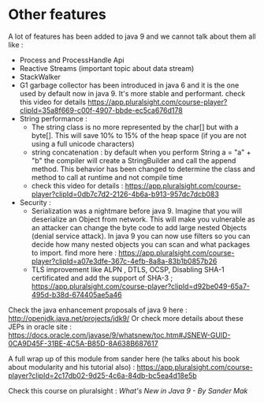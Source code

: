 # Other features

A lot of features has been added to java 9 and we cannot talk about them all like :

- Process and ProcessHandle Api
- Reactive Streams (important topic about data stream)
- StackWalker
- G1 garbage collector has been introduced in java 6 and it is the one used by default now in java 9. It's more stable and performant. check this video for details 
https://app.pluralsight.com/course-player?clipId=35a8f669-c00f-4907-bbde-ec5ca676d178
- String performance :
  - The string class is no more represented by the char[] but with a byte[]. This will save 10% to 15% of the heap space (if you are not using a full unicode characters)
  - string concatenation : by default when you perform String a = "a" + "b" the compiler will create a StringBuilder and call the append method. This behavior has been changed to determine the class and method to call at runtime and not compile time
  - check this video for details : https://app.pluralsight.com/course-player?clipId=0db7c7d2-2126-4b6a-b913-957dc7dcb083
- Security :
  - Serialization was a nightmare before java 9. Imagine that you will deserialize an Object from network. This will make you vulnerable as an attacker can change the byte code to add large nested Objects (denial service attack). In java 9 you can now
use filters so you can decide how many nested objects you can scan and what packages to import. find more here : https://app.pluralsight.com/course-player?clipId=a07e3dfe-367c-4efb-8a8a-83b1b0857b26
  - TLS improvement like ALPN , DTLS, OCSP, Disabling SHA-1 certificated and add the support of SHA-3 ; https://app.pluralsight.com/course-player?clipId=d92be049-65a7-495d-b38d-674405ae5a46

Check the java enhancement proposals of java 9 here : http://openjdk.java.net/projects/jdk9/
Or check more details about these JEPs in oracle site : https://docs.oracle.com/javase/9/whatsnew/toc.htm#JSNEW-GUID-0CA9D45F-31BE-4C5A-B85D-8A638B687617 

A full wrap up of this module from sander here (he talks about his book about modularity and his tutorial also) : https://app.pluralsight.com/course-player?clipId=2c17db02-9d25-4c6a-84db-bc5ea4d18e5b

Check this course on pluralsight : *What's New in Java 9 - By Sander Mak*
